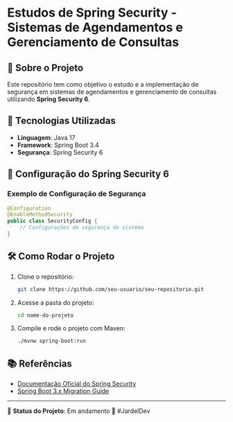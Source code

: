 # Estudos de Spring Security - Sistemas de Agendamentos e Gerenciamento de Consultas

## 📌 Sobre o Projeto
Este repositório tem como objetivo o estudo e a implementação de segurança em sistemas de agendamentos e gerenciamento de consultas utilizando **Spring Security 6**.

## 🚀 Tecnologias Utilizadas
- **Linguagem**: Java 17
- **Framework**: Spring Boot 3.4
- **Segurança**: Spring Security 6

## 🔐 Configuração do Spring Security 6

### Exemplo de Configuração de Segurança
```java
@Configuration
@EnableMethodSecurity
public class SecurityConfig {
    // Configurações de segurança do sistema
}
```

## 🛠️ Como Rodar o Projeto
1. Clone o repositório:
   ```sh
   git clone https://github.com/seu-usuario/seu-repositorio.git
   ```
2. Acesse a pasta do projeto:
   ```sh
   cd nome-do-projeto
   ```
3. Compile e rode o projeto com Maven:
   ```sh
   ./mvnw spring-boot:run
   ```

## 📚 Referências
- [Documentação Oficial do Spring Security](https://docs.spring.io/spring-security/reference/index.html)
- [Spring Boot 3.x Migration Guide](https://docs.spring.io/spring-boot/docs/current/reference/html/migration.html)

---
📌 **Status do Projeto**: Em andamento 🚧
#JardelDev

